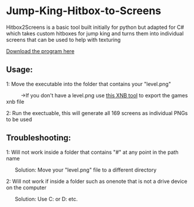 # Jump-King-Hitbox-to-Screens
Hitbox2Screens is a basic tool built initially for python but adapted for C# which takes custom hitboxes for jump king and turns them into individual screens that can be used to help with texturing

[Download the program here](https://github.com/Elisiah/Jump-King-Hitbox-to-Screens/releases/)

## Usage:
1: Move the executable into the folder that contains your "level.png"

&nbsp;&nbsp;&nbsp;&nbsp;&nbsp;&nbsp;&nbsp;&nbsp;&nbsp;&nbsp;->If you don't have a level.png use [this XNB tool](https://github.com/LeonBlade/xnbcli/releases/tag/v1.0.7) to export the games xnb file

2: Run the exectuable, this will generate all 169 screens as individual PNGs to be used

## Troubleshooting:
1: Will not work inside a folder that contains "#" at any point in the path name

&nbsp;&nbsp;&nbsp;&nbsp;&nbsp;&nbsp;Solution: Move your "level.png" file to a different directory

2: Will not work if inside a folder such as onenote that is not a drive device on the computer

&nbsp;&nbsp;&nbsp;&nbsp;&nbsp;&nbsp;Solution: Use C: or D: etc.

